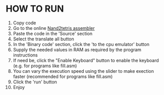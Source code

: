 # HOW TO RUN

1. Copy code
2. Go to the online [Nand2tetris assembler](https://nand2tetris.github.io/web-ide/asm)
3. Paste the code in the 'Source' section
4. Select the translate all button
5. In the 'Binary code' section, click the 'to the cpu emulator' button
6. Supply the needed values in RAM as required by the program instructions
7. If need be, click the "Enable Keyboard" button to enable the keyboard (e.g. for programs like fill.asm)
8. You can vary the execution speed using the slider to make exection faster (recommended for programs like fill.asm)
9. Click the 'run' button
10. Enjoy
